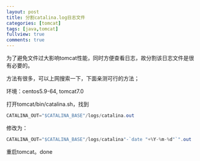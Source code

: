 ```yaml
---
layout: post
title: 分割catalina.log日志文件
categories: [tomcat]
tags: [java,tomcat]
fullview: true
comments: true
---
```



为了避免文件过大影响tomcat性能，同时方便查看日志，故分割该日志文件是很有必要的。

方法有很多，可以上网搜索一下，下面亲测可行的方法；

环境：centos5.9-64, tomcat7.0

打开tomcat/bin/catalina.sh，找到
```java
CATALINA_OUT="$CATALINA_BASE"/logs/catalina.out
```

修改为：
```java
CATALINA_OUT="$CATALINA_BASE"/logs/catalina"-`date "+%Y-%m-%d"`".out
```

重启tomcat。done